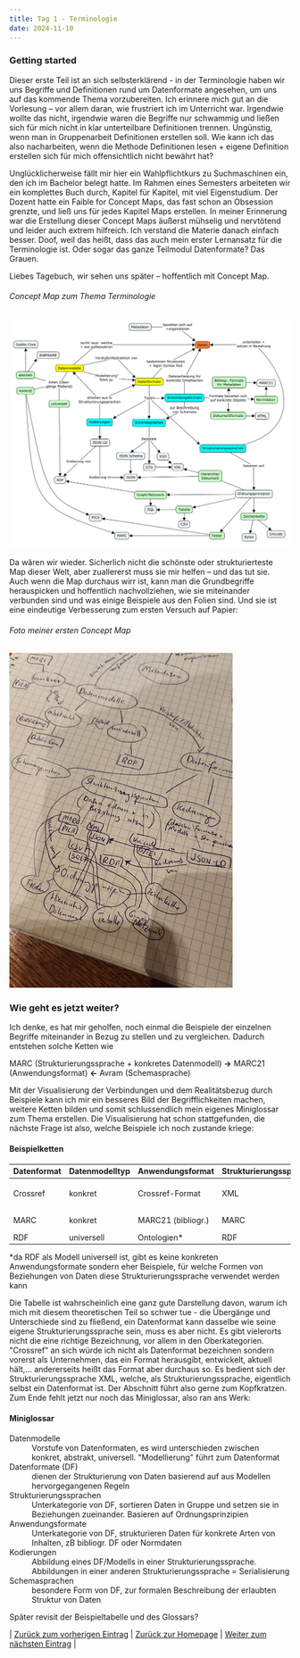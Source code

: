 ```yaml
---
title: Tag 1 - Terminologie
date: 2024-11-10
---
```


### Getting started

Dieser erste Teil ist an sich selbsterklärend - in der Terminologie haben wir uns Begriffe und Definitionen rund um Datenformate angesehen, um uns auf das kommende Thema vorzubereiten. Ich erinnere mich gut an die Vorlesung – vor allem daran, wie frustriert ich im Unterricht war. Irgendwie wollte das nicht, irgendwie waren die Begriffe nur schwammig und ließen sich für mich nicht in klar unterteilbare Definitionen trennen. Ungünstig, wenn man in Gruppenarbeit Definitionen erstellen soll. Wie kann ich das also nacharbeiten, wenn die Methode Definitionen lesen + eigene Definition erstellen sich für mich offensichtlich nicht bewährt hat? 

Unglücklicherweise fällt mir hier ein Wahlpflichtkurs zu Suchmaschinen ein, den ich im Bachelor belegt hatte. Im Rahmen eines Semesters arbeiteten wir ein komplettes Buch durch, Kapitel für Kapitel, mit viel Eigenstudium. Der Dozent hatte ein Faible for Concept Maps, das fast schon an Obsession grenzte, und ließ uns für jedes Kapitel Maps erstellen. In meiner Erinnerung war die Erstellung dieser Concept Maps äußerst mühselig und nervtötend und leider auch extrem hilfreich. Ich verstand die Materie danach einfach besser. Doof, weil das heißt, dass das auch mein erster Lernansatz für die Terminologie ist. Oder sogar das ganze Teilmodul Datenformate? Das Grauen.

Liebes Tagebuch, wir sehen uns später – hoffentlich mit Concept Map.

###### Concept Map zum Thema Terminologie

![Concept Map](https://raw.githubusercontent.com/piaspios/datenformate/refs/heads/master/assets/images/cmapterminologie.png)

Da wären wir wieder. Sicherlich nicht die schönste oder strukturierteste Map dieser Welt, aber zuallererst muss sie mir helfen – und das tut sie. Auch wenn die Map durchaus wirr ist, kann man die Grundbegriffe herauspicken und hoffentlich nachvollziehen, wie sie miteinander verbunden sind und was einige Beispiele aus den Folien sind. Und sie ist eine eindeutige Verbesserung zum ersten Versuch auf Papier:

###### Foto meiner ersten Concept Map

![Erste Concept Map](https://raw.githubusercontent.com/piaspios/datenformate/refs/heads/master/assets/images/cmapfoto.png)

### Wie geht es jetzt weiter?

Ich denke, es hat mir geholfen, noch einmal die Beispiele der einzelnen Begriffe miteinander in Bezug zu stellen und zu vergleichen. Dadurch entstehen solche Ketten wie

MARC (Strukturierungssprache + konkretes Datenmodell) **->** MARC21 (Anwendungsformat) **<-** Avram (Schemasprache)

Mit der Visualisierung der Verbindungen und dem Realitätsbezug durch Beispiele kann ich mir ein besseres Bild der Begrifflichkeiten machen, weitere Ketten bilden und somit schlussendlich mein eigenes Miniglossar zum Thema erstellen. Die Visualisierung hat schon stattgefunden, die nächste Frage ist also, welche Beispiele ich noch zustande kriege:

#### Beispielketten

| Datenformat     | Datenmodelltyp | Anwendungsformat   | Strukturierungssprache | Kodierung                | Schemasprache          |
|:----------------|:---------------|:-------------------|:-----------------------|:-------------------------|:-----------------------|
| Crossref        | konkret        | Crossref-Format    | XML                    | Crossref Metadata Schema | XSD                    |
| MARC            | konkret        | MARC21 (bibliogr.) | MARC                   | ISO MARC                 | Avram (auf JSON Basis) |
| RDF             | universell     | Ontologien*        | RDF                    | JSON-LD                  | JSON                   |

*da RDF als Modell universell ist, gibt es keine konkreten Anwendungsformate sondern eher Beispiele, für welche Formen von Beziehungen von Daten diese Strukturierungssprache verwendet werden kann

Die Tabelle ist wahrscheinlich eine ganz gute Darstellung davon, warum ich mich mit diesem theoretischen Teil so schwer tue - die Übergänge und Unterschiede sind zu fließend, ein Datenformat kann dasselbe wie seine eigene Strukturierungssprache sein, muss es aber nicht. Es gibt vielerorts nicht die eine richtige Bezeichnung, vor allem in den Oberkategorien. "Crossref" an sich würde ich nicht als Datenformat bezeichnen sondern vorerst als Unternehmen, das ein Format herausgibt, entwickelt, aktuell hält,... andererseits heißt das Format aber durchaus so. Es bedient sich der Strukturierungssprache XML, welche, als Strukturierungssprache, eigentlich selbst ein Datenformat ist. Der Abschnitt führt also gerne zum Kopfkratzen. Zum Ende fehlt jetzt nur noch das Miniglossar, also ran ans Werk:

#### Miniglossar  

<dl>
<dt>Datenmodelle</dt>
<dd>Vorstufe von Datenformaten, es wird unterschieden zwischen konkret, abstrakt, universell. "Modellierung" führt zum Datenformat</dd>
<dt>Datenformate (DF)</dt>
<dd>dienen der Strukturierung von Daten basierend auf aus Modellen hervorgegangenen Regeln</dd>
<dt>Strukturierungssprachen</dt>
<dd>Unterkategorie von DF, sortieren Daten in Gruppe und setzen sie in Beziehungen zueinander. Basieren auf Ordnungsprinzipien</dd>
<dt>Anwendungsformate</dt>
<dd>Unterkategorie von DF, strukturieren Daten für konkrete Arten von Inhalten, zB bibliogr. DF oder Normdaten</dd>
<dt>Kodierungen</dt>
<dd>Abbildung eines DF/Modells in einer Strukturierungssprache. Abbildungen in einer anderen Strukturierungssprache = Serialisierung</dd>
<dt>Schemasprachen</dt>
<dd>besondere Form von DF, zur formalen Beschreibung der erlaubten Struktur von Daten</dd>
</dl>

Später revisit der Beispieltabelle und des Glossars?

| [Zurück zum vorherigen Eintrag](https://piaspios.github.io/datenformate/2024/11/10/einfuehrung.html) | [Zurück zur Homepage](https://piaspios.github.io/datenformate/) | [Weiter zum nächsten Eintrag](URL) |
